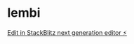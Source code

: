 # lembi

[Edit in StackBlitz next generation editor ⚡️](https://stackblitz.com/~/github.com/DataRaceWireMW/lembi)